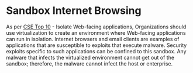 # Sandbox Internet Browsing

As per [CSE Top 10](https://cyber.gc.ca/en/guidance/top-10-it-security-actions-protect-internet-connected-networks-and-information-itsm10189) - Isolate Web-facing applications, Organizations should use virtualization to create an environment where Web-facing applications can run in isolation. Internet browsers and email clients are examples of applications that are susceptible to exploits that execute malware. Security exploits specific to such applications can be confined to this sandbox. Any malware that infects the virtualized environment cannot get out of the sandbox; therefore, the malware cannot infect the host or enterprise.
